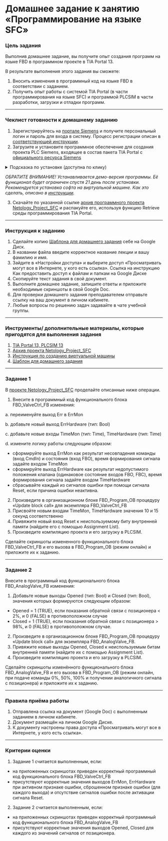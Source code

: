 # Домашнее задание к занятию «Программирование на языке SFC»

### Цель задания

Выполнив домашнее задание, вы получите опыт создания программ на языке FBD в программном проекте в TIA Portal 13.

В результате выполнения этого задания вы сможете:

1. Вносить изменения в программный код на языке FBD в соответствии с заданием.
2. Получить опыт работы с системой TIA Portal (в части программирования на языке SFC) и программой PLCSIM в части разработки, загрузки и отладки программ.

------

### Чеклист готовности к домашнему заданию

1. Зарегистрируйтесь на [портале Siemens](https://mall.industry.siemens.com/goos/WelcomePage.aspx?regionUrl=/ru&language=ru) и получите персональный логин и пароль для входа в систему. Процесс регистрации описан в [соответствующей инструкции](https://docs.google.com/presentation/d/1RPHvCE2OxBbHRMWSAV2E-HxscZvR2nRIZVHCy8hvjJE/edit?usp=sharing).
2. Загрузите и установите программное обеспечение для создания проекта PLC Siemens, входящее в состав пакета TIA Portal с [официального ресурса Siemens](https://support.industry.siemens.com/cs/document/78793685/simatic-step-7-(tia-portal)-v13-trial-download?dti=0&lc=en-DE)
<details>
  <summary> Подсказка по установке (доступна по клику)</summary>
  
  
1. Скачайте все файлы по [ссылке](https://support.industry.siemens.com/cs/document/109745155/simatic-step-7-including-plcsim-v13-sp2-trial-download?dti=0&lc=en-DE) в две отдельные папки:
  - STEP 7 Professional V13 SP2 (DVD 1, DVD 2, SHA-256 checksum)
  ![image](https://github.com/netology-code/phd-homeworks/blob/main/6.6/Step7_1.png)
  - SIMATIC STEP 7 PLCSIM V13 SP2 for STEP 7 Basic and STEP 7 Professional (включая SHA-256 checksum)
    ![image](https://github.com/netology-code/phd-homeworks/blob/main/6.6/Step7_2.png)
2. Запустите установочный файл SIMATIC_STEP_7_Professional_V13_SP2_Upd4.exe, пройдите стандартную процедуру установки.
3. Запустите установочный файл SIMATIC_S7_PLCSIM_V13_SP2.exe, пройдите стандартную процедуру установки.

    ---
  
</details>
  
*ОБРАТИТЕ ВНИМАНИЕ! Устанавливается демо-версия программы. Её функционал будет ограничен спустя 21 день после установки. Рекомендуется установка софта на виртуальной машине. Как это сделать, описано в [инструкции](https://docs.google.com/presentation/d/1psnSlotXT7cr8ECnaZaTCDLnIyYOGUzCArLeydeRztY/edit?usp=sharing).*

3. Скачайте по указанной ссылке [архив программного проекта Netology_Project_SFC](https://drive.google.com/file/d/1sW8EiOawku5Jo9VZNBe6buyNNdq9jsUU/view?usp=sharing) и распакуйте его, используя функцию Retrieve среды программирования TIA Portal.

------

### Инструкция к заданию

1. Сделайте копию [Шаблона для домашнего задания](https://docs.google.com/document/d/178B47bzn1EpAnIus6CENF2T5WhJeYAqxpfcolAxQ5l4/edit?usp=sharing) себе на Google Диск.
2. В названии файла введите корректное название лекции и вашу фамилию и имя.
3. Зайдите в «Настройки доступа» и выберите доступ «Просматривать могут все в Интернете, у кого есть ссылка». Ссылка на инструкцию Как предоставить доступ к файлам и папкам на Google Диске
4. Скопируйте текст задания в свой документ.
5. Выполните домашнее задание, запишите ответы и приложите необходимые скриншоты в свой Google Doc.
6. Для проверки домашнего задания преподавателем отправьте ссылку на ваш документ в личном кабинете.
7. Любые вопросы по решению задач задавайте в чате учебной группы.

------

### Инструменты/ дополнительные материалы, которые пригодятся для выполнения задания

1. [TIA Portal 13, PLCSIM 13](https://support.industry.siemens.com/cs/document/109745155/simatic-step-7-including-plcsim-v13-sp2-trial-download?dti=0&lc=en-WW)
2. [Архив проекта Netology_Project_SFC](https://drive.google.com/file/d/1sW8EiOawku5Jo9VZNBe6buyNNdq9jsUU/view?usp=sharing)
3. [Инструкция по созданию виртуальной машины](https://docs.google.com/presentation/d/1psnSlotXT7cr8ECnaZaTCDLnIyYOGUzCArLeydeRztY/edit?usp=sharing)
4. [Шаблон для домашнего задания](https://docs.google.com/document/d/178B47bzn1EpAnIus6CENF2T5WhJeYAqxpfcolAxQ5l4/edit?usp=sharing)

------

### Задание 1

В [проекте Netology_Project_SFC](https://drive.google.com/file/d/1sW8EiOawku5Jo9VZNBe6buyNNdq9jsUU/view?usp=sharing) проделайте описанные ниже операции.

1. Внесите в программный код функционального блока FBD_ValveCtrl_FB изменения:

a. переименуйте выход Err в ErrMon

b. добавьте новый выход ErrHardware (тип: Bool)

c. добавьте новые входы TimeMon (тип: Time), TimeHardware (тип: Time)

d. измените логику работы следующим образом:

- сформируйте выход ErrMon как результат несовпадения команды (вход CmdIn) и состояния (вход FBO), время формирования сигнала задайте входом TimeMon
- сформируйте выход ErrHardware как результат недопустимого положения клапана (одинаковое состояние входов FBO, FBC), время формирования сигнала задайте входом TimeHardware
- сбрасывайте каждый из сигналов ошибки  при помощи сигнала Reset, если причина ошибки неактивна.
2. Произведите в организационном блоке FBD_Program_OB процедуру «Update block call» для экземпляра FBD_ValveCtrl_FB
3. Присвойте новым входам TimeMon, TimeHardware значения 10 и 15 секунд соответственно
4. Привяжите новый вход Reset к неиспользуемому биту внутренней памяти (найдите его с помощью Assignment List).
5. Произведите компиляцию проекта и его загрузку в PLCSIM.

Сделайте скриншоты измененного функционального блока FBD_ValveCtrl_FB и его вызова в FBD_Program_OB (режим онлайн) и приложите их к заданию.

------

### Задание 2

Внесите в программный код функционального блока FBD_AnalogValve_FB изменения:

1. Добавьте новые выходы Opened (тип: Bool) и Closed (тип: Bool), значения которых формируются следующим образом:
- Opened = 1 (TRUE), если показания обратной связи с позиционера < 2%, и 0 (FALSE) в противоположном случае
- Closed = 1 (TRUE), если показания обратной связи с позиционера > 98%, и 0 (FALSE) в противоположном случае.
2. Произведите в организационном блоке FBD_Program_OB процедуру «Update block call» для экземпляра FBD_AnalogValve_FB.
3. Привяжите новые выходы Opened, Closed к неиспользуемым битам внутренней памяти (найдите их с помощью Assignment List).
4. Произведите компиляцию проекта и его загрузку в PLCSIM.

Сделайте скриншоты изменённого функционального блока FBD_AnalogValve_FB и его вызова в FBD_Program_OB (режим онлайн, при подаче команды 0%, 50%, 100% и получении аналогичного сигнала с позиционера) и приложите их к заданию.

------

### Правила приёма работы

1. Отправлена ссылка на документ (Google Doc) с выполненным заданием в личном кабинете.
2. Документ размещён на личном Google Диске.
3. К документу настроены права доступа «Просматривать могут все в Интернете, у кого есть ссылка».

------

### Критерии оценки

1. Задание 1 считается выполненным, если:
- на приложенных скриншотах приведен корректный программный код функционального блока FBD_ValveCtrl_FB
- присутствуют корректные значения выходов ErrMon, ErrHardware при активном признаке ошибки, сброшенном признаке ошибки (для каждого выхода) и отсутствие сигналов ошибки после активации сигнала Reset.

2. Задание 2 считается выполненным, если:
- на приложенных скриншотах приведен корректный программный код функционального блока FBD_AnalogValve_FB
- присутствуют корректные значения выходов Opened, Closed для каждого из значений сигналов от позиционера. 
